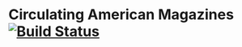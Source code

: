 # Circulating American Magazines [![Build Status](https://travis-ci.com/ayyrickay/circulating-magazines.svg?branch=develop)](https://travis-ci.org/ayyrickay/circulating-magazines)
